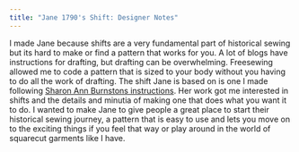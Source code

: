 ```yaml
---
title: "Jane 1790's Shift: Designer Notes"
---
```


I made Jane because shifts are a very fundamental part of historical sewing but its hard to make or find a pattern that works for you. A lot of blogs have instructions for drafting, but drafting can be overwhelming. Freesewing allowed me to code a pattern that is sized to your body without you having to do all the work of drafting. The shift Jane is based on is one I made following [Sharon Ann Burnstons instructions](http://sharonburnston.com/). Her work got me interested in shifts and the details and minutia of making one that does what you want it to do. I wanted to make Jane to give people a great place to start their historical sewing journey, a pattern that is easy to use and lets you move on to the exciting things if you feel that way or play around in the world of squarecut garments like I have. 
